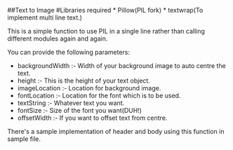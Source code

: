 ##Text to Image
#Libraries required
    * Pillow(PIL fork) 
    * textwrap(To implement multi line text.)

This is a simple function to use PIL in a single line rather than calling different modules again and again.

You can provide the following parameters: 
* backgroundWidth :- Width of your background image to auto centre the text.
* height :- This is the height of your text object.
* imageLocation :- Location for background image.
* fontLocation :- Location for the font which is to be used.
* textString :- Whatever text you want.
* fontSize :- Size of the font you want(DUH!)
* offsetWidth :- If you want to offset text from centre.

There's a sample implementation of header and body using this function in sample file.


